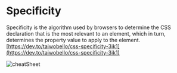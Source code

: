 # Specificity 

Specificity is the algorithm used by browsers to determine the CSS declaration that is the most relevant to an element, which in turn, determines the property value to apply to the element.
[https://dev.to/taiwobello/css-specificity-3ik1](https://dev.to/taiwobello/css-specificity-3ik1)


![cheatSheet](https://res.cloudinary.com/dmo37c7zy/image/upload/v1672401586/specificity_lwgr7r.png)